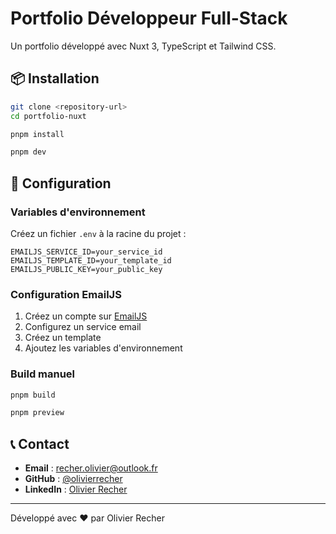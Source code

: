 # Portfolio Développeur Full-Stack

Un portfolio développé avec Nuxt 3, TypeScript et Tailwind CSS.

## 📦 Installation

```bash
git clone <repository-url>
cd portfolio-nuxt

pnpm install

pnpm dev
```

## 🔧 Configuration

### Variables d'environnement

Créez un fichier `.env` à la racine du projet :

```env
EMAILJS_SERVICE_ID=your_service_id
EMAILJS_TEMPLATE_ID=your_template_id
EMAILJS_PUBLIC_KEY=your_public_key
```

### Configuration EmailJS

1. Créez un compte sur [EmailJS](https://www.emailjs.com/)
2. Configurez un service email
3. Créez un template
4. Ajoutez les variables d'environnement

### Build manuel

```bash
pnpm build

pnpm preview
```

## 📞 Contact

- **Email** : recher.olivier@outlook.fr
- **GitHub** : [@olivierrecher](https://github.com/olivierrecher)
- **LinkedIn** : [Olivier Recher](https://www.linkedin.com/in/olivier-recher)

---

Développé avec ❤️ par Olivier Recher